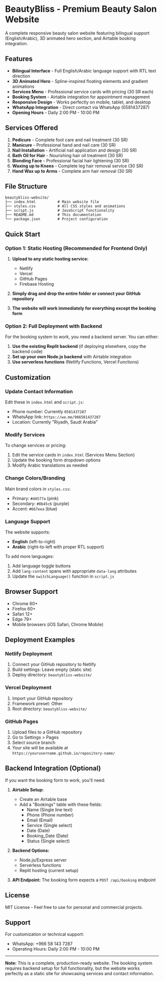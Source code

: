 # BeautyBliss - Premium Beauty Salon Website

A complete responsive beauty salon website featuring bilingual support (English/Arabic), 3D animated hero section, and Airtable booking integration.

## Features

- **Bilingual Interface** - Full English/Arabic language support with RTL text direction
- **3D Animated Hero** - Spline-inspired floating elements and gradient animations
- **Services Menu** - Professional service cards with pricing (30 SR each)
- **Booking System** - Airtable integration for appointment management
- **Responsive Design** - Works perfectly on mobile, tablet, and desktop
- **WhatsApp Integration** - Direct contact via WhatsApp (0581437287)
- **Opening Hours** - Daily 2:00 PM - 10:00 PM

## Services Offered

1. **Pedicure** - Complete foot care and nail treatment (30 SR)
2. **Manicure** - Professional hand and nail care (30 SR)
3. **Nail Installation** - Artificial nail application and design (30 SR)
4. **Bath Oil for Hair** - Nourishing hair oil treatment (30 SR)
5. **Blonding Face** - Professional facial hair lightening (30 SR)
6. **Waxing up to Knees** - Complete leg hair removal service (30 SR)
7. **Hand Wax up to Arms** - Complete arm hair removal (30 SR)

## File Structure

```
beautybliss-website/
├── index.html          # Main website file
├── styles.css          # All CSS styles and animations
├── script.js           # JavaScript functionality
├── README.md           # This documentation
└── package.json        # Project configuration
```

## Quick Start

### Option 1: Static Hosting (Recommended for Frontend Only)

1. **Upload to any static hosting service:**
   - Netlify
   - Vercel
   - GitHub Pages
   - Firebase Hosting

2. **Simply drag and drop the entire folder or connect your GitHub repository**

3. **The website will work immediately for everything except the booking form**

### Option 2: Full Deployment with Backend

For the booking system to work, you need a backend server. You can either:

1. **Use the existing Replit backend** (if deploying elsewhere, copy the backend code)
2. **Set up your own Node.js backend** with Airtable integration
3. **Use serverless functions** (Netlify Functions, Vercel Functions)

## Customization

### Update Contact Information

Edit these in `index.html` and `script.js`:
- Phone number: Currently `0581437287`
- WhatsApp link: `https://wa.me/966581437287`
- Location: Currently "Riyadh, Saudi Arabia"

### Modify Services

To change services or pricing:
1. Edit the service cards in `index.html` (Services Menu Section)
2. Update the booking form dropdown options
3. Modify Arabic translations as needed

### Change Colors/Branding

Main brand colors in `styles.css`:
- Primary: `#d4577a` (pink)
- Secondary: `#8b45c6` (purple)
- Accent: `#667eea` (blue)

### Language Support

The website supports:
- **English** (left-to-right)
- **Arabic** (right-to-left with proper RTL support)

To add more languages:
1. Add language toggle buttons
2. Add `lang-content` spans with appropriate `data-lang` attributes
3. Update the `switchLanguage()` function in `script.js`

## Browser Support

- Chrome 60+
- Firefox 60+
- Safari 12+
- Edge 79+
- Mobile browsers (iOS Safari, Chrome Mobile)

## Deployment Examples

### Netlify Deployment

1. Connect your GitHub repository to Netlify
2. Build settings: Leave empty (static site)
3. Deploy directory: `beautybliss-website/`

### Vercel Deployment

1. Import your GitHub repository
2. Framework preset: Other
3. Root directory: `beautybliss-website/`

### GitHub Pages

1. Upload files to a GitHub repository
2. Go to Settings > Pages
3. Select source branch
4. Your site will be available at `https://yourusername.github.io/repository-name/`

## Backend Integration (Optional)

If you want the booking form to work, you'll need:

1. **Airtable Setup:**
   - Create an Airtable base
   - Add a "Bookings" table with these fields:
     - Name (Single line text)
     - Phone (Phone number)
     - Email (Email)
     - Service (Single select)
     - Date (Date)
     - Booking_Date (Date)
     - Status (Single select)

2. **Backend Options:**
   - Node.js/Express server
   - Serverless functions
   - Replit hosting (current setup)

3. **API Endpoint:**
   The booking form expects a `POST /api/booking` endpoint

## License

MIT License - Feel free to use for personal and commercial projects.

## Support

For customization or technical support:
- WhatsApp: +966 58 143 7287
- Operating Hours: Daily 2:00 PM - 10:00 PM

---

**Note:** This is a complete, production-ready website. The booking system requires backend setup for full functionality, but the website works perfectly as a static site for showcasing services and contact information.